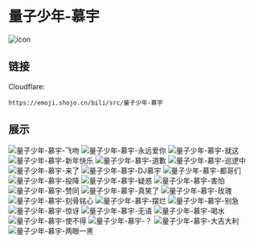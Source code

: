 # 量子少年-慕宇
![icon](https://emoji.shojo.cn/bili/src/量子少年-慕宇/icon.png)
## 链接
Cloudflare:
```
https://emoji.shojo.cn/bili/src/量子少年-慕宇
```
## 展示
![量子少年-慕宇-飞吻](https://emoji.shojo.cn/bili/src/量子少年-慕宇/量子少年-慕宇-飞吻.png)
![量子少年-慕宇-永远爱你](https://emoji.shojo.cn/bili/src/量子少年-慕宇/量子少年-慕宇-永远爱你.png)
![量子少年-慕宇-就这](https://emoji.shojo.cn/bili/src/量子少年-慕宇/量子少年-慕宇-就这.png)
![量子少年-慕宇-新年快乐](https://emoji.shojo.cn/bili/src/量子少年-慕宇/量子少年-慕宇-新年快乐.png)
![量子少年-慕宇-道歉](https://emoji.shojo.cn/bili/src/量子少年-慕宇/量子少年-慕宇-道歉.png)
![量子少年-慕宇-巡逻中](https://emoji.shojo.cn/bili/src/量子少年-慕宇/量子少年-慕宇-巡逻中.png)
![量子少年-慕宇-来了](https://emoji.shojo.cn/bili/src/量子少年-慕宇/量子少年-慕宇-来了.png)
![量子少年-慕宇-DJ慕宇](https://emoji.shojo.cn/bili/src/量子少年-慕宇/量子少年-慕宇-DJ慕宇.png)
![量子少年-慕宇-都哥们](https://emoji.shojo.cn/bili/src/量子少年-慕宇/量子少年-慕宇-都哥们.png)
![量子少年-慕宇-投降](https://emoji.shojo.cn/bili/src/量子少年-慕宇/量子少年-慕宇-投降.png)
![量子少年-慕宇-疑惑](https://emoji.shojo.cn/bili/src/量子少年-慕宇/量子少年-慕宇-疑惑.png)
![量子少年-慕宇-害怕](https://emoji.shojo.cn/bili/src/量子少年-慕宇/量子少年-慕宇-害怕.png)
![量子少年-慕宇-赞同](https://emoji.shojo.cn/bili/src/量子少年-慕宇/量子少年-慕宇-赞同.png)
![量子少年-慕宇-真笑了](https://emoji.shojo.cn/bili/src/量子少年-慕宇/量子少年-慕宇-真笑了.png)
![量子少年-慕宇-玫瑰](https://emoji.shojo.cn/bili/src/量子少年-慕宇/量子少年-慕宇-玫瑰.png)
![量子少年-慕宇-刻骨铭心](https://emoji.shojo.cn/bili/src/量子少年-慕宇/量子少年-慕宇-刻骨铭心.png)
![量子少年-慕宇-摆烂](https://emoji.shojo.cn/bili/src/量子少年-慕宇/量子少年-慕宇-摆烂.png)
![量子少年-慕宇-别急](https://emoji.shojo.cn/bili/src/量子少年-慕宇/量子少年-慕宇-别急.png)
![量子少年-慕宇-惊讶](https://emoji.shojo.cn/bili/src/量子少年-慕宇/量子少年-慕宇-惊讶.png)
![量子少年-慕宇-无语](https://emoji.shojo.cn/bili/src/量子少年-慕宇/量子少年-慕宇-无语.png)
![量子少年-慕宇-喝水](https://emoji.shojo.cn/bili/src/量子少年-慕宇/量子少年-慕宇-喝水.png)
![量子少年-慕宇-使不得](https://emoji.shojo.cn/bili/src/量子少年-慕宇/量子少年-慕宇-使不得.png)
![量子少年-慕宇-？](https://emoji.shojo.cn/bili/src/量子少年-慕宇/量子少年-慕宇-？.png)
![量子少年-慕宇-大吉大利](https://emoji.shojo.cn/bili/src/量子少年-慕宇/量子少年-慕宇-大吉大利.png)
![量子少年-慕宇-两眼一黑](https://emoji.shojo.cn/bili/src/量子少年-慕宇/量子少年-慕宇-两眼一黑.png)
